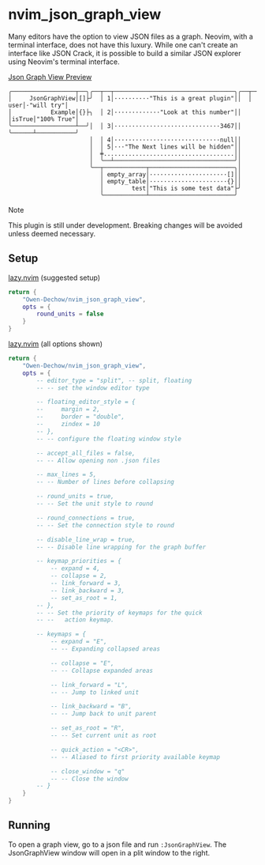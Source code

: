 # nvim_json_graph_view

Many editors have the option to view JSON files as a graph. Neovim, with a
terminal interface, does not have this luxury. While one can't create an
interface like JSON Crack, it is possible to build a similar JSON explorer
using Neovim's terminal interface.

[Json Graph View Preview](https://github.com/user-attachments/assets/1b50ce8a-96c9-4d81-a06e-d5a266c1083b)

```
╭──────────────────┬──╮╭──┬──┬──────────────────────────────────╮╭──┬──────┬───────────╮
│     JsonGraphView│[]├╯  │ 1│··········"This is a great plugin"││  │  user│·"will try"│
│           Example│{}├╮  │ 2│·············"Look at this number"││  │isTrue│"100% True"│
╰──────────────────┴──╯│  │ 3│······························3467││  ╰──────┴───────────╯
                       │  │ 4│······························null││
                       │  │ 5│···"The Next lines will be hidden"││
                       │  ╪.....................................││
                       │  ╰──┴──────────────────────────────────╯│
                       ╰──┬────────────┬────────────────────────╮│
                          │ empty_array│······················[]││
                          │ empty_table│······················{}││
                          │        test│"This is some test data"├╯
                          ╰────────────┴────────────────────────╯
```

> [!NOTE]
> This plugin is still under development. Breaking changes will be avoided
> unless deemed necessary.

## Setup

[lazy.nvim](https://github.com/folke/lazy.nvim) (suggested setup)
```lua
return {
    "Owen-Dechow/nvim_json_graph_view",
    opts = {
        round_units = false
    }
}
```

[lazy.nvim](https://github.com/folke/lazy.nvim) (all options shown)
```lua
return {
    "Owen-Dechow/nvim_json_graph_view",
    opts = {
        -- editor_type = "split", -- split, floating
        -- -- set the window editor type

        -- floating_editor_style = {
        --     margin = 2,
        --     border = "double",
        --     zindex = 10
        -- },
        -- -- configure the floating window style

        -- accept_all_files = false,
        -- -- Allow opening non .json files

        -- max_lines = 5,
        -- -- Number of lines before collapsing

        -- round_units = true,
        -- -- Set the unit style to round

        -- round_connections = true,
        -- -- Set the connection style to round

        -- disable_line_wrap = true,
        -- -- Disable line wrapping for the graph buffer

        -- keymap_priorities = {
            -- expand = 4,
            -- collapse = 2,
            -- link_forward = 3,
            -- link_backward = 3,
            -- set_as_root = 1,
        -- },
        -- -- Set the priority of keymaps for the quick
        -- --   action keymap.

        -- keymaps = {
            -- expand = "E",
            -- -- Expanding collapsed areas

            -- collapse = "E",
            -- -- Collapse expanded areas

            -- link_forward = "L",
            -- -- Jump to linked unit

            -- link_backward = "B",
            -- -- Jump back to unit parent

            -- set_as_root = "R",
            -- -- Set current unit as root

            -- quick_action = "<CR>",
            -- -- Aliased to first priority available keymap

            -- close_window = "q"
            -- -- Close the window
        -- }
    }
}
```

## Running

To open a graph view, go to a json file and run `:JsonGraphView`.
The JsonGraphView window will open in a plit window to the right.
